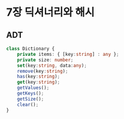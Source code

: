 # 7장 딕셔너리와 해시

## ADT

```typescript
class Dictionary {
	private items: { [key:string] : any };
	private size: number;
	set(key:string, data:any);
	remove(key:string);
	has(key:string);
	get(key:string);
	getValues();
	getKeys();
	getSize();
	clear();
}
```

